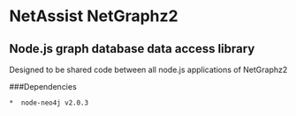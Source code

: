 NetAssist NetGraphz2
=====================


Node.js graph database data access library
------------------------------------------


Designed to be shared code between all node.js applications of NetGraphz2

###Dependencies
	
	*  node-neo4j v2.0.3

